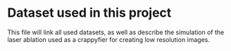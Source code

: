 # Dataset used in this project

This file will link all used datasets, as well as describe the simulation of the laser ablation used as a crappyfier for creating low resolution images.